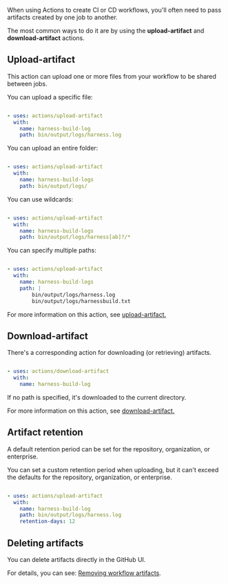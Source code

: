 When using Actions to create CI or CD workflows, you'll often need to pass artifacts created by one job to another.

The most common ways to do it are by using the **upload-artifact** and **download-artifact** actions.

## Upload-artifact

This action can upload one or more files from your workflow to be shared between jobs.

You can upload a specific file:

```YAML

- uses: actions/upload-artifact
  with:
    name: harness-build-log
    path: bin/output/logs/harness.log

```

You can upload an entire folder:

```YAML

- uses: actions/upload-artifact
  with:
    name: harness-build-logs
    path: bin/output/logs/

```

You can use wildcards:

```YAML

- uses: actions/upload-artifact
  with:
    name: harness-build-logs
    path: bin/output/logs/harness[ab]?/*

```

You can specify multiple paths:

```YAML

- uses: actions/upload-artifact
  with:
    name: harness-build-logs
    path: |
        bin/output/logs/harness.log
        bin/output/logs/harnessbuild.txt

```

For more information on this action, see [upload-artifact.](https://github.com/actions/upload-artifact)

## Download-artifact

There's a corresponding action for downloading (or retrieving) artifacts.

```YAML

- uses: actions/download-artifact
  with:
    name: harness-build-log

```

If no path is specified, it's downloaded to the current directory.

For more information on this action, see [download-artifact.](https://github.com/actions/download-artifact)

## Artifact retention

A default retention period can be set for the repository, organization, or enterprise.

You can set a custom retention period when uploading, but it can't exceed the defaults for the repository, organization, or enterprise.

```YAML

- uses: actions/upload-artifact
  with:
    name: harness-build-log
    path: bin/output/logs/harness.log
    retention-days: 12

```

## Deleting artifacts

You can delete artifacts directly in the GitHub UI.

For details, you can see: [Removing workflow artifacts](https://docs.github.com/actions/managing-workflow-runs/removing-workflow-artifacts).

